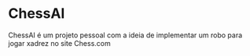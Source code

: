 # ChessAI

ChessAI é um projeto pessoal com a ideia de implementar um robo para jogar xadrez no site Chess.com

